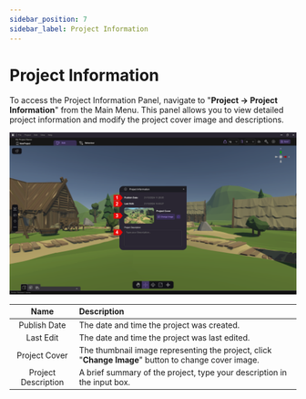 ```yaml
---
sidebar_position: 7
sidebar_label: Project Information
---
```


# Project Information

To access the Project Information Panel, navigate to "**Project -> Project Information**" from the Main Menu. This panel allows you to view detailed project information and modify the project cover image and descriptions.

![](/img/ProjectInformation/ProjectInformation.png)

|Name|Description|
|:--:|:----------|
|Publish Date       | The date and time the project was created.   |
|Last Edit          | The date and time the project was last edited. |
|Project Cover      | The thumbnail image representing the project, click "**Change Image**" button to change cover image. |
|Project Description| A brief summary of the project, type  your description in the input box.    |